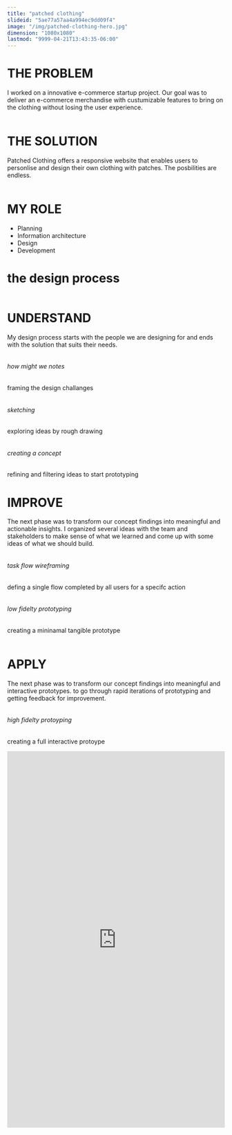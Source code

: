 ```yaml
---
title: "patched clothing"
slideid: "5ae77a57aa4a994ec9dd09f4"
image: "/img/patched-clothing-hero.jpg"
dimension: "1080x1080"
lastmod: "9999-04-21T13:43:35-06:00"
---
```


<div class="yui3-g patched-clothing">
    <div class="yui3-u-24-24">
        <div class="the-problem">
            <h1>THE PROBLEM</h1>
            <p>
                I worked on a innovative e-commerce startup project. Our goal was to deliver an e-commerce merchandise
                with custumizable features to bring on the clothing without losing the user experience.</p>
        </div>
        <div class="the-problem-illustration">
            <img src="img/tactics-and-methodology-22-2.png" alt="" />
        </div>
        <div class="framing-the-question">
            <img src="img/hmw.png" alt="" />
        </div>
        <div class="the-solution">
            <h1>THE SOLUTION</h1>
            <p>Patched Clothing offers a responsive website that enables users to personlise and design their own clothing with patches. The posbilities are endless.</p>
        </div>
        <div class="the-solution-illustration">
            <img src="img/tactics-and-methodology-26.png" alt="" />
        </div>
        <div class="my-role">
            <h1>MY ROLE</h1>
            <p>
                <ul>
                    <li>Planning</li>
                    <li>Information architecture</li>
                    <li>Design</li>
                    <li>Development</li>
                </ul>
            </p>
        </div>
        <div class="the-design-process">
        <div class="yui3-u-1">
        <h1>the design process</h1>
            <img src="img/tactics-and-methodology-22.png" alt="" />
        </div>
        </div>
    </div>
    <div class="yui3-u-1 understand-illustration">
        <img src="img/tactics-and-methodology-23.png" alt="" />
    </div>
    <div class="yui3-u-1 understand">
        <h1>UNDERSTAND</h1>
        <p>
            My design process starts with the people we are designing for and ends with the solution that suits their
            needs. </p>
    </div>
    <div class="yui3-u-3-10 understand">
        <div class="step">
            <img src="img/hmw-notes.png" alt="" />
            <span>
                <h6>how might we notes</h6>
                <p>
                    framing the design challanges </p>
            </span>
        </div>
        <div class="step">
            <img src="img/sketch.png" alt="" />
            <h6>sketching</h6>
            <span>
                <p>
                    exploring ideas by rough drawing </p>
            </span>
        </div>
        <div class="yui3-u-24-24">
            <div class="swiper-container">
                <div class="swiper-wrapper">
                    <div class="swiper-slide" style="background-image:url(img/img005-1.jpg)"></div>
                    <div class="swiper-slide" style="background-image:url(img/img005-2.jpg)"></div>
                    <div class="swiper-slide" style="background-image:url(img/img005-3.jpg)"></div>
                    <div class="swiper-slide" style="background-image:url(img/img005-4.jpg)"></div>
                </div>
                <div class="swiper-pagination"></div>
            </div>
        </div>
        <div class="step">
            <img src="img/concept.png" alt="" />
            <span>
                <h6>creating a concept</h6>
                <p>
                    refining and filtering ideas to start prototyping
                </p>
            </span>
        </div>
    </div>
    <div class="yui3-u-1 improve">
        <h1>IMPROVE</h1>
        <p>
            The next phase was to transform our concept findings into meaningful and actionable insights. I organized
            several ideas with the team and stakeholders to make sense of what we learned and come up with
            some ideas of what we should build.</p>
    </div>
    <div class="yui3-u-1 improve-illustration">
        <img src="img/tactics-and-methodology-25.png" alt="" />
    </div>
    <div class="yui3-u-3-10 understand">
        <div class="step">
            <img src="img/taskflow.png" alt="" />
            <span>
                <h6>task flow wireframing</h6>
                <p>
                    defing a single flow completed by all users for a specifc action
                </p>
            </span>
        </div>
        <div class="swiper-container">
            <div class="swiper-wrapper">
                <div class="swiper-slide" style="background-image:url(img/wireframe-task-1.jpg)"></div>
                <div class="swiper-slide" style="background-image:url(img/wireframe-task-2.jpg)"></div>
                <div class="swiper-slide" style="background-image:url(img/wireframe-task-3.jpg)"></div>
                <div class="swiper-slide" style="background-image:url(img/wireframe-task-4.jpg)"></div>
            </div>
            <div class="swiper-pagination"></div>
        </div>
        <div class="step">
            <img src="img/lowfi.png" alt="" />
            <span>
                <h6>low fidelty prototyping</h6>
                <p>
                    creating a mininamal tangible prototype</p>
            </span>
        </div>
        <div class="yui3-u-24-24">
            <div class="swiper-container">
                <div class="swiper-wrapper">
                    <div class="swiper-slide" style="background-image:url(img/lowfid-1.jpg)"></div>
                    <div class="swiper-slide" style="background-image:url(img/lowfid-2.jpg)"></div>
                    <div class="swiper-slide" style="background-image:url(img/lowfid-3.jpg)"></div>
                    <div class="swiper-slide" style="background-image:url(img/lowfid-4.jpg)"></div>
                </div>
                <div class="swiper-pagination"></div>
            </div>
        </div>
    </div>
    <div class="yui3-u-1 apply-illustration">
        <img src="img/tactics-and-methodology-27.png" alt="" />
    </div>
    <div class="yui3-u-1 apply">
        <h1>APPLY</h1>
        <p>
            The next phase was to transform our concept findings into meaningful and interactive prototypes. 
            to go through rapid iterations of prototyping and getting feedback for improvement.</p>
    </div>
    <div class="yui3-u-3-10 apply">
        <div class="step">
            <img src="img/hifi.png" alt="" />
            <span>
            <h6>high fidelty protoyping</h6>
            <p>
                creating a full interactive protoype</p>
            </span>
        </div>
        <div class="yui3-u-24-24">
            <div class="swiper-container vimeo">
                <div style="padding:172.78% 0 0 0;position:relative;"><iframe src="https://player.vimeo.com/video/291285993?loop=1" style="position:absolute;top:0;left:0;width:100%;height:100%;" frameborder="0" webkitallowfullscreen mozallowfullscreen allowfullscreen></iframe></div><script src="https://player.vimeo.com/api/player.js"></script>
            </div>
        </div>
    </div>
</div>